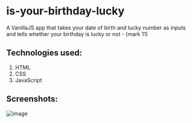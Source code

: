 # is-your-birthday-lucky
A VanillaJS app that takes your date of birth and lucky number as inputs and tells whether your birthday is lucky or not - (mark 11)

## Technologies used:

1. HTML
1. CSS
1. JavaScript

## Screenshots:

![image](https://user-images.githubusercontent.com/58262449/131236776-4564d3a2-5f78-407e-be6f-410c28d73132.png)
